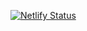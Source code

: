 [![Netlify Status](https://api.netlify.com/api/v1/badges/6fc7d0d3-5f50-45d5-bc35-7c16e5e8afc6/deploy-status)](https://app.netlify.com/sites/anurag-verma/deploys)


